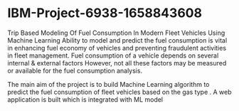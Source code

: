# IBM-Project-6938-1658843608
Trip Based Modeling Of Fuel Consumption In Modern Fleet Vehicles Using Machine Learning
Ability to model and predict the fuel consumption is vital in enhancing fuel economy of vehicles and preventing fraudulent activities in fleet management. Fuel consumption of a vehicle depends on several internal & external factors However, not all these factors may be measured or available for the fuel consumption analysis. 

The main aim of the project is to build Machine Learning  algorithm to predict the fuel consumption of  fleet vehicles based on the gas type . A web application is built which is integrated with ML model 
